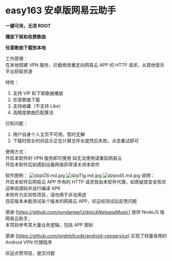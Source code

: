 # easy163 安卓版网易云助手  

**一键可用，无须 ROOT**  

**播放下架和收费歌曲**  

**任意歌曲下载到本地**  

工作原理：  
在本地搭建 VPN 服务，拦截修改重定向网易云 APP 的 HTTP 请求，从其他音乐平台获取资源

特性：
1. 支持 VIP 和下架歌曲播放
2. 任意歌曲下载
3. 支持收藏（不支持 Like）
4. 高精度歌曲匹配算法

已知问题：   
1. 用户自身个人主页不可用，暂时无解
2. 下载时若长时间显示正在计算文件长度然后失败，点击重试即可

使用方式：    
开启本软件的 VPN 服务即可使用
如无法使用请重启网易云  
开启本软件后如遇到设备网络异常请关闭本软件  


软件图例：
<img src="https://s1.ax1x.com/2020/09/01/dzpIZ8.md.jpg" alt="dzpIZ8.md.jpg" border="0">
<img src="https://s1.ax1x.com/2020/09/01/dzpTIg.md.jpg" alt="dzpTIg.md.jpg" border="0">
<img src="https://s1.ax1x.com/2020/09/01/dzpodS.md.jpg" alt="dzpodS.md.jpg" border="0">
说明：    
开启本软件后网易云 APP 所有的 HTTP 请求皆由本软件代理，如质疑其安全性欢迎审阅源码并自行编译 APK     
本软件为实验性项目，请勿用于非法用途      
目前版本未能测试各个版本的网易云 APP，欢迎经测试后反馈问题    

感谢 [https://github.com/nondanee/UnblockNeteaseMusic] 提供 NodeJS 版网易云助手，  
本项目参考其大量业务逻辑，包括 APP 图标

感谢 [https://github.com/mightofcode/android-vpnservice] 实现了轻量易用的 Android VPN 代理程序

欢迎点赞项目，提交问题
